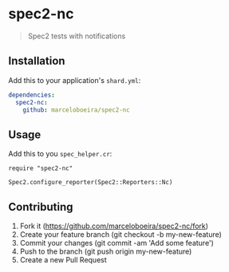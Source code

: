 # spec2-nc
> Spec2 tests with notifications

## Installation

Add this to your application's `shard.yml`:

```yaml
dependencies:
  spec2-nc:
    github: marceloboeira/spec2-nc
```

## Usage

Add this to you `spec_helper.cr`:

```crystal
require "spec2-nc"

Spec2.configure_reporter(Spec2::Reporters::Nc)
```

## Contributing

1. Fork it (https://github.com/marceloboeira/spec2-nc/fork)
2. Create your feature branch (git checkout -b my-new-feature)
3. Commit your changes (git commit -am 'Add some feature')
4. Push to the branch (git push origin my-new-feature)
5. Create a new Pull Request
